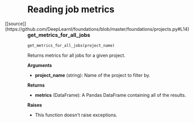 <h1>Reading job metrics</h1>
<span style="float:right;">[[source]](https://github.com/DeepLearnI/foundations/blob/master/foundations/projects.py#L14)</span>

### get_metrics_for_all_jobs


```python
get_metrics_for_all_jobs(project_name)
```



Returns metrics for all jobs for a given project.

__Arguments__

- __project_name__ (string): Name of the project to filter by.

__Returns__

- __metrics__ (DataFrame): A Pandas DataFrame containing all of the results.

__Raises__

- This function  doesn't raise exceptions.


